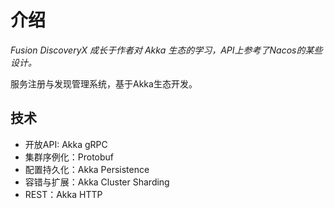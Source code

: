 # 介绍

*Fusion DiscoveryX 成长于作者对 Akka 生态的学习，API上参考了Nacos的某些设计。*

服务注册与发现管理系统，基于Akka生态开发。

## 技术

- 开放API: Akka gRPC
- 集群序例化：Protobuf
- 配置持久化：Akka Persistence
- 容错与扩展：Akka Cluster Sharding
- REST：Akka HTTP
 
